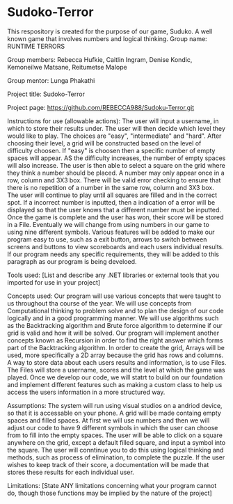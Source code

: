 # Sudoko-Terror
This respository is created for the purpose of our game, Suduko. A well known game that involves numbers and logical thinking.
Group name: RUNTIME TERRORS

Group members: Rebecca Hufkie, Caitlin Ingram, Denise Kondic, Kemoneilwe Matsane, Reitumetse Malope

Group mentor: Lunga Phakathi

Project title: Sudoko-Terror

Project page: https://github.com/REBECCA988/Sudoku-Terror.git

Instructions for use (allowable actions): 
The user will input a username, in which to store their results under. The user will then decide which level they would like to play. The choices are "easy", "intermediate" and "hard". After choosing their level, a grid will be constructed based on the level of difficulty choosen. If "easy" is choosen then a specific number of empty spaces will appear. AS the difficulty increases, the number of empty spaces will also increase.  The user is then able to select a square on the grid where they think a number should be placed. A number may only appear once in a row, column and 3X3 box. There will be valid error checking to ensure that there is no repetition of a number in the same row, column and 3X3 box. The user will continue to play until all squares are filled and in the correct spot. If a incorrect number is inputted, then a indication of a error will be displayed so that the user knows that a different number must be inputted. Once the game is complete and the user has won, their score will be stored in a File. Eventually we will change from using numbers in our game to using nine different symbols. Various features will be added to make our program easy to use, such as a exit button, arrows to switch between screens and buttons to view scoreboards and each users individual results. If our program needs any specific requirements, they will be added to this paragraph as our program is being develoed. 

Tools used: [List and describe any .NET libraries or external tools that you imported for use in your project]

Concepts used: 
Our program will use various concepts that were taught to us throughout tha course of the year. We will use concepts from Computational thinking to problem solve and to plan the design of our code logically and in a good programming manner. We will use algorithms such as the Backtracking algorithm and Brute force algorithm to determine if our grid is valid and how it will be solved. Our program will implement another concepts known as Recursion in order to find the right answer which forms part of the Backtracking algorithm. In order to create the grid, Arrays will be used, more specifically a 2D array because the grid has rows and columns. A way to store data about each users results and information, is to use Files. The Files will store a username, scores and the level at which the game was played. Once we develop our code, we will statrt to build on our foundation and implement different features such as making a custom class to help us access the users information in a more structured way. 

Assumptions: 
The system will run using visual studios on a andriod device, so that it is accessable on your phone. A grid will be made containg empty spaces and filled spaces. At first we will use numbers and then we will adjust our code to have 9 different symbols in which the user can choose from to fill into the empty spaces. The user will be able to click on a square anywhere on the grid, except a default filled square, and input a symbol into the square. The user will conntinue you to do this using logical thinking and methods, such as process of elimination, to complete the puzzle. If the user wishes to keep track of their score, a documentation will be made that stores these results for each individual user.

Limitations: [State ANY limitations concerning what your program cannot do, though those functions may be implied by the nature of the project]

